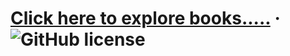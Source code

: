 # [Click here to explore books.....](https://pratikh.github.io/gutendex-books) &middot; ![GitHub license](https://img.shields.io/badge/license-MIT-blue.svg)
